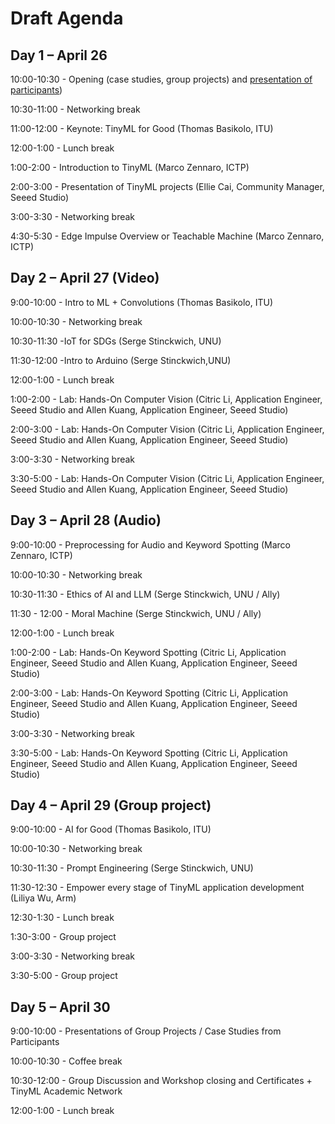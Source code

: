# Draft Agenda

## **Day 1 – April 26**

10:00-10:30 - Opening (case studies, group projects) and [presentation of participants](https://padlet.com/marcozennaro/ictp-unu-workshop-on-tinyml-for-sustainable-development-7n4fxbg8eu6xsg5g)) 

10:30-11:00 - Networking break

11:00-12:00 - Keynote: TinyML for Good (Thomas Basikolo, ITU) 

12:00-1:00 - Lunch break

1:00-2:00 - Introduction to TinyML (Marco Zennaro, ICTP)

2:00-3:00 - Presentation of TinyML projects (Ellie Cai, Community Manager, Seeed Studio)

3:00-3:30 - Networking break

4:30-5:30  - Edge Impulse Overview or Teachable Machine (Marco Zennaro, ICTP)

## Day 2 – April 27 (Video)

9:00-10:00 - Intro to ML + Convolutions (Thomas Basikolo, ITU)

10:00-10:30 - Networking break

10:30-11:30 -IoT for SDGs (Serge Stinckwich, UNU) 

11:30-12:00 -Intro to Arduino (Serge Stinckwich,UNU)

12:00-1:00 - Lunch break

1:00-2:00 - Lab: Hands-On Computer Vision (Citric Li, Application Engineer, Seeed Studio and Allen Kuang, Application Engineer, Seeed Studio)

2:00-3:00 - Lab: Hands-On Computer Vision (Citric Li, Application Engineer, Seeed Studio and Allen Kuang, Application Engineer, Seeed Studio)

3:00-3:30 - Networking break

3:30-5:00 - Lab: Hands-On Computer Vision (Citric Li, Application Engineer, Seeed Studio and Allen Kuang, Application Engineer, Seeed Studio)

## Day 3 – April 28 (Audio)

9:00-10:00 - Preprocessing for Audio and Keyword Spotting (Marco Zennaro, ICTP)

10:00-10:30 - Networking break

10:30-11:30 - Ethics of AI and LLM (Serge Stinckwich, UNU / Ally)

11:30 - 12:00 - Moral Machine (Serge Stinckwich, UNU / Ally)

12:00-1:00 - Lunch break

1:00-2:00 - Lab: Hands-On Keyword Spotting (Citric Li, Application Engineer, Seeed Studio and Allen Kuang, Application Engineer, Seeed Studio)

2:00-3:00 - Lab: Hands-On Keyword Spotting  (Citric Li, Application Engineer, Seeed Studio and Allen Kuang, Application Engineer, Seeed Studio)

3:00-3:30 - Networking break

3:30-5:00 - Lab: Hands-On Keyword Spotting  (Citric Li, Application Engineer, Seeed Studio and Allen Kuang, Application Engineer, Seeed Studio)

## Day 4 – April 29 (Group project)

9:00-10:00 -  AI for Good (Thomas Basikolo, ITU)

10:00-10:30 - Networking break

10:30-11:30 - Prompt Engineering (Serge Stinckwich, UNU) 

11:30-12:30 - Empower every stage of TinyML application development (Liliya Wu, Arm)

12:30-1:30 - Lunch break

1:30-3:00 - Group project

3:00-3:30 - Networking break

3:30-5:00 - Group project

## Day 5 – April 30

9:00-10:00 - Presentations of Group Projects / Case Studies from Participants

10:00-10:30 - Coffee break

10:30-12:00 - Group Discussion and Workshop closing and Certificates + TinyML Academic Network

12:00-1:00 - Lunch break
